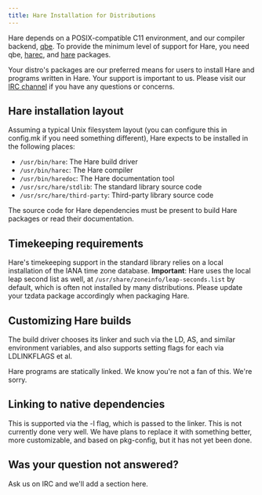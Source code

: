 ```yaml
---
title: Hare Installation for Distributions
---
```


Hare depends on a POSIX-compatible C11 environment, and our compiler backend,
[qbe]. To provide the minimum level of support for Hare, you need qbe, [harec],
and [hare] packages.

[qbe]: https://c9x.me/compile/
[harec]: https://git.sr.ht/~sircmpwn/harec
[hare]: https://git.sr.ht/~sircmpwn/hare

Your distro's packages are our preferred means for users to install Hare and
programs written in Hare. Your support is important to us. Please visit our [IRC
channel] if you have any questions or concerns.

[IRC channel]: irc://irc.libera.chat/#hare

## Hare installation layout

Assuming a typical Unix filesystem layout (you can configure this in config.mk
if you need something different), Hare expects to be installed in the following
places:

- `/usr/bin/hare`: The Hare build driver
- `/usr/bin/harec`: The Hare compiler
- `/usr/bin/haredoc`: The Hare documentation tool
- `/usr/src/hare/stdlib`: The standard library source code
- `/usr/src/hare/third-party`: Third-party library source code

The source code for Hare dependencies must be present to build Hare packages or
read their documentation.

## Timekeeping requirements

Hare's timekeeping support in the standard library relies on a local
installation of the IANA time zone database. **Important**: Hare uses the local
leap second list as well, at `/usr/share/zoneinfo/leap-seconds.list` by default,
which is often not installed by many distributions. Please update your tzdata
package accordingly when packaging Hare.

## Customizing Hare builds

The build driver chooses its linker and such via the LD, AS, and similar
environment variables, and also supports setting flags for each via LDLINKFLAGS et
al.

Hare programs are statically linked. We know you're not a fan of this. We're
sorry.

## Linking to native dependencies

This is supported via the -l flag, which is passed to the linker. This is not
currently done very well. We have plans to replace it with something better,
more customizable, and based on pkg-config, but it has not yet been done.

## Was your question not answered?

Ask us on IRC and we'll add a section here.

